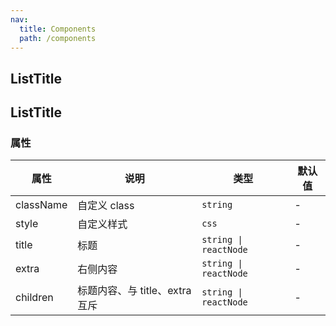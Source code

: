 ```yaml
---
nav:
  title: Components
  path: /components
---
```


## ListTitle

<code src="./demos/demo1.tsx"></code>

## ListTitle

### 属性

| 属性      | 说明                           | 类型                  | 默认值 |
| --------- | ------------------------------ | --------------------- | ------ |
| className | 自定义 class                   | `string`              | -      |
| style     | 自定义样式                     | `css`                 | -      |
| title     | 标题                           | `string \| reactNode` | -      |
| extra     | 右侧内容                       | `string \| reactNode` | -      |
| children  | 标题内容、与 title、extra 互斥 | `string \| reactNode` | -      |
